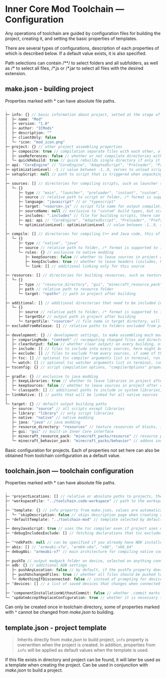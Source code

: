 # Inner Core Mod Toolchain — Configuration

Any operations of toolchain are guided by configuration files for building the project, creating it, and setting the basic properties of templates.

There are several types of configurations, description of each properties of which is described below. If a default value exists, it is also specified.

Path selections can contain /\*\*/ to select folders and all subfolders, as well as /\* to select all files, /\*.js or /\*.jar to select all files with the desired extension.

## make.json - building project

Properties marked with \* can have absolute file paths.

```js
.
├─ info: {} // basic information about project, setted at the stage of its creation
│  ├─ name: "Mod"
│  ├─ version: "1.0"
│  ├─ author: "ICMods"
│  ├─ description: ""
│  ├─ clientOnly: false
│  └─ *icon: "mod_icon.png"
├─ project: {} // other project assembling properties
│  ├─ composite: true // compilation separate files with each other, allows same declarations usage between them and speed up build time; actual for tsc
│  ├─ useReferences: false // whether or not compilate directories with other separate files and use same declarations; if project uses at least two directory sources, speeding up compilation with tsc
│  └─ quickRebuild: true // quick rebuilds single directory if only it changes, otherwise everything works as expected; usable when using `useReferences`
├─ api: "CoreEngine" // "CoreEngine", "AdaptedScript", "Preloader", "PrefsWinAPI", "Instant"
├─ optimizationLevel: -1 // value between -1..9, serves to unload scripts from memory
├─ setupScript: null // path to script that is triggered when unpacking project archive in mod browser
│
├─ sources: [] // directories for compiling scripts, such as launcher script to run or main.js
│  └─ {}
│     ├─ type // "main", "launcher", "preloader", "instant", "custom", "library"
│     ├─ source // relative path to script or folder, /* format is supported to include subfolders in folder
│     ├─ language: "javascript" // or "typescript"
│     ├─ target: "<source>.js" // script file name for output compilation
│     ├─ sourceName: null // exclusive to "custom" build types, but script name is also displayed, for example, on errors
│     ├─ includes: ".includes" // file for building scripts, there can be several of them in one folder
│     ├─ api: api // "CoreEngine", "AdaptedScript", "Preloader", "PrefsWinAPI"
│     └─ optimizationLevel: optimizationLevel // value between -1..9, serves to unload scripts from memory
│
├─ compile: [] // directories for compiling C++ and Java code, this of course does not mean that you can just take source code from Forge, but this is no less interesting thing
│  └─ {}
│     ├─ type // "native", "java"
│     ├─ source // relative path to folder, /* format is supported to include subfolders in folder
│     └─ rules: {} // exclusive to native modding
│        ├─ keepSources: false // whether to leave sources in project after compilation
│        ├─ keepIncludes: true // whether to leave headers (includes, headers) in project after compilation
│        └─ link: [] // additional linking only for this source
│
├─ resources: [] // directories for building resources, such as textures for items or interface
│  └─ {}
│     ├─ type // "resource_directory", "gui", "minecraft_resource_pack", "minecraft_behavior_pack"
│     ├─ path // relative path to resource folder
│     └─ target: "<path>" // path in project after building
│
├─ additional: [] // additional directories that need to be included in project after building
│  └─ {}
│     ├─ source // relative path to folder, /* format is supported to include subfolders in folder
│     ├─ targetDir // output path in project after building
│     └─ targetFile: "<source>" // file name in target directory, will be added to end of path
├─ excludeFromRelease: [] // relative paths to folders excluded from project when building to release, /* format is supported to include subfolders in a folder
│
├─ development: {} // development settings, to make assembling much more faster
│  ├─ comparingMode: "content" // recomputing changed files and directories strategy, may be "size", "modify" or "content"
│  ├─ clearOutput: false // whether clear output/ on every building, otherwise it will be cleaned when packaging to release
│  ├─ include: [] // files to include into every sources, here might be something like tests; only for tsc
│  ├─ exclude: [] // files to exclude from every sources, if some of them already included, it willn't be excluded; only for tsc
│  ├─ tsc: [] // optional tsc compiler arguments list in terminal, run tsc --all to get help
│  └─ watch: [] // optional tsc watcher arguments list in terminal, run tsc --all to get help
├─ tsconfig: {} // script compilation options, "compilerOptions" property of global tsconfig.json; use IntelliSense in this file or run tsc --all to get option list
│
├─ gradle: {} // exclusive to java modding
│  ├─ keepLibraries: true // whether to leave libraries in project after compilation
│  ├─ keepSources: false // whether to leave sources in project after compilation
│  └─ classpath: [] // additional paths to include in system libraries, they will not be included in archive itself
├─ linkNative: [] // paths that will be linked for all native sources
│
└─ target: {} // default output building paths
   ├─ source: "source" // all scripts except libraries
   ├─ library: "library" // only script libraries
   ├─ native: "native" // native modding
   ├─ java: "java" // java modding
   ├─ resource_directory: "resources" // texture resources of blocks, items and various atlases
   ├─ gui: "gui" // built-in Inner Core interface
   ├─ minecraft_resource_pack: "minecraft_packs/resource" // resource packs included in game after entering the world
   └─ minecraft_behavior_pack: "minecraft_packs/behavior" // addons included in game after entering the world
```

Basic configuration for projects. Each of properties not set here can also be obtained from toolchain configuration as a default value.

## toolchain.json — toolchain configuration

Properties marked with \* can have absolute file paths.

```js
.
├─ *projectLocations: [] // relative or absolute paths to projects, the entire folder is scanned for make.json and template.json configurations
├─ *workspaceFile: "../toolchain.code-workspace" // path to the workspace file, exclusive to Visual Studio Code, all open and created projects are added to it
│
├─ ^template: {} // info property from make.json, values are automatically filled in when creating a project, overwrites properties from the template if they are set there too
│  └─ ^skipDescription: false // skips description page when creating a project from a template, i.e. it will be enough just to enter a name, remaining properties will be taken from the template or overwritten by properties
├─ *defaultTemplate: "../toolchain-mod" // template selected by default when creating the project can be a relative or absolute path to it
│
├─ denyJavaScript: true // uses the tsc compiler even if project uses only JavaScript
├─ *debugIncludesExclude: [] // fetching declarations that tsc excludes from compilation at development helps reduce building time; if the path is not found, it will try again with absolute variant
│
├─ ^*ndkPath: null // can be specified if you already have NDK installed for compiling native code, it is recommended to use the r16b version; by default, the compiler will be searched in PATH or set by toolchain itself
├─ abis: [] // "armeabi-v7a", "arm64-v8a", "x86", "x86_64"
├─ debugAbi: "armeabi-v7" // main architecture for compiling native code at development stage
│
├─ pushTo // output modpack folder on device, selected on anything connection; modpack path in toolchain config, mod itself in make
├─ adb: {} // additional ADB settings
│  ├─ pushAnyLocation: false // by default, if the pushTo property does not specify installation of Inner Core pack, a warning will be issued for pushing to a strange location; this setting disables it
│  ├─ pushUnchangedFiles: true // whether all files should be pushed to the device, or only modified ones
│  └─ doNothingIfDisconnected: false // instead of prompting for device configuration in console, just terminates building process if no device is connected
├─ ^devices: [] // a list of saved devices that changes when connected during ADB setup; this contains private information, so changing it is not possible from make.json
│
├─ ^componentInstallationWithoutCommit: false // whether .commit marks are needed in installed components; if not needed, updates cannot be installed, and the component will be considered installed if a folder with it exists
└─ ^updateAcceptReplaceConfiguration: true // whether it is necessary to replace configuration files in toolchain folder of toolchain, such as .vscode/tasks.json and others; otherwise your changes will remain the same even with updates
```

Can only be created once in toolchain directory, some of properties marked with ^ cannot be changed from *make.json* to building.

## template.json - project template

> Inherits directly from *make.json* to build project, `info` property is overwritten when the project is created. In addition, properties from `info` will be applied as default values when the template is used.

If this file exists in directory and project can be found, it will later be used as a template when creating the project. Can be used in conjunction with *make.json* to build a project.
